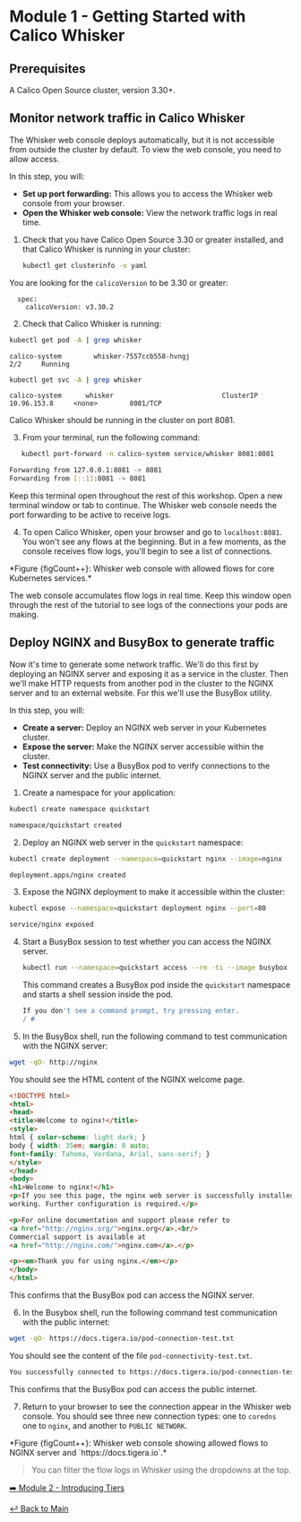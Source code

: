 # Module 1 - Getting Started with Calico Whisker

## Prerequisites
A Calico Open Source cluster, version 3.30+.

## Monitor network traffic in Calico Whisker

The Whisker web console deploys automatically, but it is not accessible from outside the cluster by default.
To view the web console, you need to allow access.

In this step, you will:

* **Set up port forwarding:** This allows you to access the Whisker web console from your browser.
* **Open the Whisker web console:** View the network traffic logs in real time.

1. Check that you have Calico Open Source 3.30 or greater installed, and that Calico Whisker is running in your cluster:

   ```bash
   kubectl get clusterinfo -o yaml
   ```

You are looking for the `calicoVersion` to be 3.30 or greater:

```bash,nocopy
  spec:
    calicoVersion: v3.30.2
```

2. Check that Calico Whisker is running:

```bash
kubectl get pod -A | grep whisker
```

```bash,nocopy
calico-system        whisker-7557ccb558-hvngj                       2/2     Running
```

```bash
kubectl get svc -A | grep whisker
```
```bash,nocopy
calico-system      whisker                           ClusterIP   10.96.153.8     <none>        8081/TCP
```

Calico Whisker should be running in the cluster on port 8081.

3. From your terminal, run the following command:

```bash
   kubectl port-forward -n calico-system service/whisker 8081:8081
```

```bash title="Expected output"
Forwarding from 127.0.0.1:8081 -> 8081
Forwarding from [::1]:8081 -> 8081
```

Keep this terminal open throughout the rest of this workshop. Open a new terminal window or tab to continue.
The Whisker web console needs the port forwarding to be active to receive logs.

4. To open Calico Whisker, open your browser and go to `localhost:8081`.
You won't see any flows at the beginning.
But in a few moments, as the console receives flow logs, you'll begin to see a list of connections.

<Screenshot src="/images/calico-whisker.png" alt="Whisker" />
*Figure {figCount++}: Whisker web console with allowed flows for core Kubernetes services.*

The web console accumulates flow logs in real time.
Keep this window open through the rest of the tutorial to see logs of the connections your pods are making.

## Deploy NGINX and BusyBox to generate traffic

Now it's time to generate some network traffic.
We'll do this first by deploying an NGINX server and exposing it as a service in the cluster.
Then we'll make HTTP requests from another pod in the cluster to the NGINX server and to an external website.
For this we'll use the BusyBox utility.

In this step, you will:
* **Create a server:** Deploy an NGINX web server in your Kubernetes cluster.
* **Expose the server:** Make the NGINX server accessible within the cluster.
* **Test connectivity:** Use a BusyBox pod to verify connections to the NGINX server and the public internet.

1. Create a namespace for your application:

```bash
kubectl create namespace quickstart
```
```bash title="Expected output"
namespace/quickstart created
```

2. Deploy an NGINX web server in the `quickstart` namespace:

```bash
kubectl create deployment --namespace=quickstart nginx --image=nginx
```
```bash title="Expected output"
deployment.apps/nginx created
```

3. Expose the NGINX deployment to make it accessible within the cluster:

```bash
kubectl expose --namespace=quickstart deployment nginx --port=80
```
```bash title="Expected output"
service/nginx exposed
```

4. Start a BusyBox session to test whether you can access the NGINX server.

   ```bash
   kubectl run --namespace=quickstart access --rm -ti --image busybox /bin/sh
   ```

   This command creates a BusyBox pod inside the `quickstart` namespace and starts a shell session inside the pod.

   ```bash title="Expected output"
   If you don't see a command prompt, try pressing enter.
   / #
   ```

5. In the BusyBox shell, run the following command to test communication with the NGINX server:

```bash
wget -qO- http://nginx
```

You should see the HTML content of the NGINX welcome page.

```html title="Expected output"
<!DOCTYPE html>
<html>
<head>
<title>Welcome to nginx!</title>
<style>
html { color-scheme: light dark; }
body { width: 35em; margin: 0 auto;
font-family: Tahoma, Verdana, Arial, sans-serif; }
</style>
</head>
<body>
<h1>Welcome to nginx!</h1>
<p>If you see this page, the nginx web server is successfully installed and
working. Further configuration is required.</p>

<p>For online documentation and support please refer to
<a href="http://nginx.org/">nginx.org</a>.<br/>
Commercial support is available at
<a href="http://nginx.com/">nginx.com</a>.</p>

<p><em>Thank you for using nginx.</em></p>
</body>
</html>
```
This confirms that the BusyBox pod can access the NGINX server.

6. In the Busybox shell, run the following command test communication with the public internet:

```bash
wget -qO- https://docs.tigera.io/pod-connection-test.txt
```

You should see the content of the file `pod-connectivity-test.txt`.

```html title="Expected output"
You successfully connected to https://docs.tigera.io/pod-connection-test.txt.
```

This confirms that the BusyBox pod can access the public internet.


7. Return to your browser to see the connection appear in the Whisker web console.
You should see three new connection types: one to `coredns` one to `nginx`, and another to `PUBLIC NETWORK`.

<Screenshot src="/images/whisker-quickstart-logs.png" alt="whisker2" />
*Figure {figCount++}: Whisker web console showing allowed flows to NGINX server and `https://docs.tigera.io`.*

>You can filter the flow logs in Whisker using the dropdowns at the top.



[:arrow_right: Module 2 - Introducing Tiers](module-2-introducing-tiers.md)  

[:leftwards_arrow_with_hook: Back to Main](../README.md)  